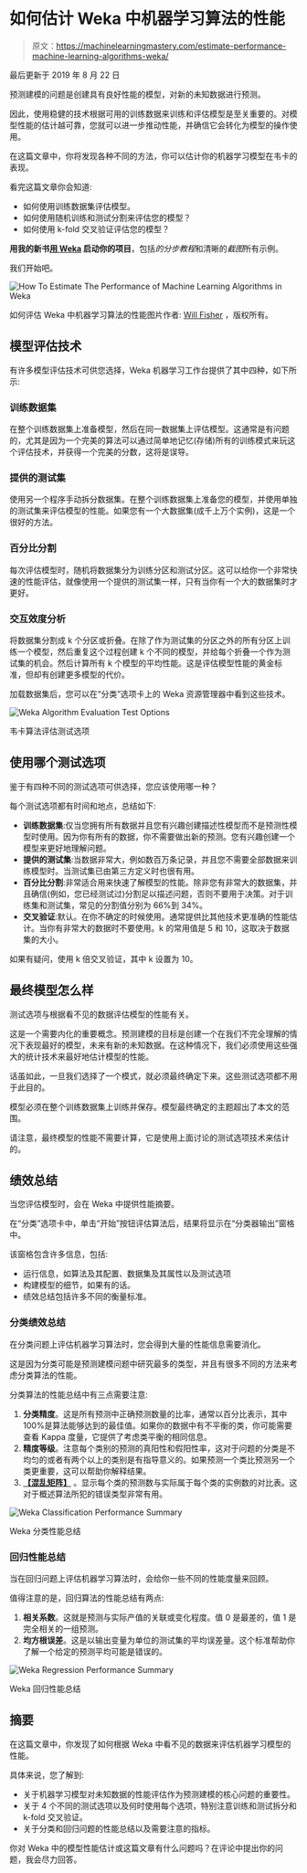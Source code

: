 # 如何估计 Weka 中机器学习算法的性能

> 原文：<https://machinelearningmastery.com/estimate-performance-machine-learning-algorithms-weka/>

最后更新于 2019 年 8 月 22 日

预测建模的问题是创建具有良好性能的模型，对新的未知数据进行预测。

因此，使用稳健的技术根据可用的训练数据来训练和评估模型是至关重要的。对模型性能的估计越可靠，您就可以进一步推动性能，并确信它会转化为模型的操作使用。

在这篇文章中，你将发现各种不同的方法，你可以估计你的机器学习模型在韦卡的表现。

看完这篇文章你会知道:

*   如何使用训练数据集评估模型。
*   如何使用随机训练和测试分割来评估您的模型？
*   如何使用 k-fold 交叉验证评估您的模型？

**用我的新书[用 Weka](https://machinelearningmastery.com/machine-learning-mastery-weka/) 启动你的项目**，包括*的分步教程*和清晰的*截图*所有示例。

我们开始吧。

![How To Estimate The Performance of Machine Learning Algorithms in Weka](img/061c1dddd6eea93ad8c2242e5c047ccc.png)

如何评估 Weka
中机器学习算法的性能图片作者: [Will Fisher](https://www.flickr.com/photos/fireatwillrva/15120126914/) ，版权所有。

## 模型评估技术

有许多模型评估技术可供您选择，Weka 机器学习工作台提供了其中四种，如下所示:

### 训练数据集

在整个训练数据集上准备模型，然后在同一数据集上评估模型。这通常是有问题的，尤其是因为一个完美的算法可以通过简单地记忆(存储)所有的训练模式来玩这个评估技术，并获得一个完美的分数，这将是误导。

### 提供的测试集

使用另一个程序手动拆分数据集。在整个训练数据集上准备您的模型，并使用单独的测试集来评估模型的性能。如果您有一个大数据集(成千上万个实例)，这是一个很好的方法。

### 百分比分割

每次评估模型时，随机将数据集分为训练分区和测试分区。这可以给你一个非常快速的性能评估，就像使用一个提供的测试集一样，只有当你有一个大的数据集时才更好。

### 交互效度分析

将数据集分割成 k 个分区或折叠。在除了作为测试集的分区之外的所有分区上训练一个模型，然后重复这个过程创建 k 个不同的模型，并给每个折叠一个作为测试集的机会。然后计算所有 k 个模型的平均性能。这是评估模型性能的黄金标准，但却有创建更多模型的代价。

加载数据集后，您可以在“分类”选项卡上的 Weka 资源管理器中看到这些技术。

![Weka Algorithm Evaluation Test Options](img/2ea03118f6e53f6276a1a8ad196f7ded.png)

韦卡算法评估测试选项

## 使用哪个测试选项

鉴于有四种不同的测试选项可供选择，您应该使用哪一种？

每个测试选项都有时间和地点，总结如下:

*   **训练数据集**:仅当您拥有所有数据并且您有兴趣创建描述性模型而不是预测性模型时使用。因为你有所有的数据，你不需要做出新的预测。您有兴趣创建一个模型来更好地理解问题。
*   **提供的测试集**:当数据非常大，例如数百万条记录，并且您不需要全部数据来训练模型时。当测试集已由第三方定义时也很有用。
*   **百分比分割**:非常适合用来快速了解模型的性能。除非您有非常大的数据集，并且确信(例如，您已经测试过)分割足以描述问题，否则不要用于决策。对于训练集和测试集，常见的分割值分别为 66%到 34%。
*   **交叉验证**:默认。在你不确定的时候使用。通常提供比其他技术更准确的性能估计。当你有非常大的数据时不要使用。k 的常用值是 5 和 10，这取决于数据集的大小。

如果有疑问，使用 k 倍交叉验证，其中 k 设置为 10。

## 最终模型怎么样

测试选项与根据看不见的数据评估模型的性能有关。

这是一个需要内化的重要概念。预测建模的目标是创建一个在我们不完全理解的情况下表现最好的模型，未来有新的未知数据。在这种情况下，我们必须使用这些强大的统计技术来最好地估计模型的性能。

话虽如此，一旦我们选择了一个模式，就必须最终确定下来。这些测试选项都不用于此目的。

模型必须在整个训练数据集上训练并保存。模型最终确定的主题超出了本文的范围。

请注意，最终模型的性能不需要计算，它是使用上面讨论的测试选项技术来估计的。

## 绩效总结

当您评估模型时，会在 Weka 中提供性能摘要。

在“分类”选项卡中，单击“开始”按钮评估算法后，结果将显示在“分类器输出”窗格中。

该窗格包含许多信息，包括:

*   运行信息，如算法及其配置、数据集及其属性以及测试选项
*   构建模型的细节，如果有的话。
*   绩效总结包括许多不同的衡量标准。

### 分类绩效总结

在分类问题上评估机器学习算法时，您会得到大量的性能信息需要消化。

这是因为分类可能是预测建模问题中研究最多的类型，并且有很多不同的方法来考虑分类算法的性能。

分类算法的性能总结中有三点需要注意:

1.  **分类精度**。这是所有预测中正确预测数量的比率，通常以百分比表示，其中 100%是算法能够达到的最佳值。如果你的数据中有不平衡的类，你可能需要查看 Kappa 度量，它提供了考虑类平衡的相同信息。
2.  **精度等级**。注意每个类别的预测的真阳性和假阳性率，这对于问题的分类是不均匀的或者有两个以上的类别是有指导意义的。如果预测一个类比预测另一个类更重要，这可以帮助你解释结果。
3.  [**【混乱矩阵】**](https://machinelearningmastery.com/confusion-matrix-machine-learning/) 。显示每个类的预测数与实际属于每个类的实例数的对比表。这对于概述算法所犯的错误类型非常有用。

![Weka Classification Performance Summary](img/7f0d4f03ab0560b43b0d258fc1c10f27.png)

Weka 分类性能总结

### 回归性能总结

当在回归问题上评估机器学习算法时，会给你一些不同的性能度量来回顾。

值得注意的是，回归算法的性能总结有两点:

1.  **相关系数**。这就是预测与实际产值的关联或变化程度。值 0 是最差的，值 1 是完全相关的一组预测。
2.  **均方根误差**。这是以输出变量为单位的测试集的平均误差量。这个标准帮助你了解一个给定的预测平均可能是错误的。

![Weka Regression Performance Summary](img/5cbb23b9a7546af8e8b525bcb04c314f.png)

Weka 回归性能总结

## 摘要

在这篇文章中，你发现了如何根据 Weka 中看不见的数据来评估机器学习模型的性能。

具体来说，您了解到:

*   关于机器学习模型对未知数据的性能评估作为预测建模的核心问题的重要性。
*   关于 4 个不同的测试选项以及何时使用每个选项，特别注意训练和测试拆分和 k-fold 交叉验证。
*   关于分类和回归问题的性能总结以及需要注意的指标。

你对 Weka 中的模型性能估计或这篇文章有什么问题吗？在评论中提出你的问题，我会尽力回答。